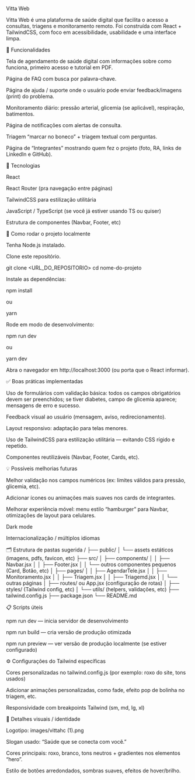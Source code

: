Vitta Web

Vitta Web é uma plataforma de saúde digital que facilita o acesso a consultas, triagens e monitoramento remoto. Foi construída com React + TailwindCSS, com foco em acessibilidade, usabilidade e uma interface limpa.

🧪 Funcionalidades

Tela de agendamento de saúde digital com informações sobre como funciona, primeiro acesso e tutorial em PDF.

Página de FAQ com busca por palavra-chave.

Página de ajuda / suporte onde o usuário pode enviar feedback/imagens (print) do problema.

Monitoramento diário: pressão arterial, glicemia (se aplicável), respiração, batimentos.

Página de notificações com alertas de consulta.

Triagem “marcar no boneco” + triagem textual com perguntas.

Página de “Integrantes” mostrando quem fez o projeto (foto, RA, links de LinkedIn e GitHub).

🎨 Tecnologias

React

React Router (pra navegação entre páginas)

TailwindCSS para estilização utilitária

JavaScript / TypeScript (se você já estiver usando TS ou quiser)

Estrutura de componentes (Navbar, Footer, etc)

🚀 Como rodar o projeto localmente

Tenha Node.js instalado.

Clone este repositório.

git clone <URL_DO_REPOSITORIO>
cd nome-do-projeto


Instale as dependências:

npm install


ou

yarn


Rode em modo de desenvolvimento:

npm run dev


ou

yarn dev


Abra o navegador em http://localhost:3000 (ou porta que o React informar).

✅ Boas práticas implementadas

Uso de formulários com validação básica: todos os campos obrigatórios devem ser preenchidos; se tiver diabetes, campo de glicemia aparece; mensagens de erro e sucesso.

Feedback visual ao usuário (mensagem, aviso, redirecionamento).

Layout responsivo: adaptação para telas menores.

Uso de TailwindCSS para estilização utilitária — evitando CSS rígido e repetido.

Componentes reutilizáveis (Navbar, Footer, Cards, etc).

💡 Possíveis melhorias futuras

Melhor validação nos campos numéricos (ex: limites válidos para pressão, glicemia, etc).

Adicionar ícones ou animações mais suaves nos cards de integrantes.

Melhorar experiência móvel: menu estilo “hamburger” para Navbar, otimizações de layout para celulares.

Dark mode

Internacionalização / múltiplos idiomas

🗂 Estrutura de pastas sugerida
/
├── public/
│   └── assets estáticos (imagens, pdfs, favicon, etc)
├── src/
│   ├── components/
│   │   ├── Navbar.jsx
│   │   ├── Footer.jsx
│   │   └── outros componentes pequenos (Card, Botão, etc)
│   ├── pages/
│   │   ├── AgendarTele.jsx
│   │   ├── Monitoramento.jsx
│   │   ├── Triagem.jsx
│   │   ├── Triagemd.jsx
│   │   └── outras páginas
│   ├── routes/ ou App.jsx (configuração de rotas)
│   ├── styles/ (Tailwind config, etc)
│   └── utils/ (helpers, validações, etc)
├── tailwind.config.js
├── package.json
└── README.md

📋 Scripts úteis

npm run dev — inicia servidor de desenvolvimento

npm run build — cria versão de produção otimizada

npm run preview — ver versão de produção localmente (se estiver configurado)

⚙ Configurações do Tailwind específicas

Cores personalizadas no tailwind.config.js (por exemplo: roxo do site, tons usados)

Adicionar animações personalizadas, como fade, efeito pop de bolinha no triagem, etc.

Responsividade com breakpoints Tailwind (sm, md, lg, xl)

📌 Detalhes visuais / identidade

Logotipo: images/vittahc (1).png

Slogan usado: “Saúde que se conecta com você.”

Cores principais: roxo, branco, tons neutros + gradientes nos elementos “hero”.

Estilo de botões arredondados, sombras suaves, efeitos de hover/brilho.